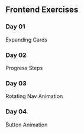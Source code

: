 ## Frontend Exercises

### Day 01
Expanding Cards

### Day 02
Progress Steps

### Day 03
Rotating Nav Animation

### Day 04
Button Animation